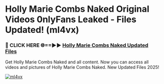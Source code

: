 # Holly Marie Combs Naked Original Videos 0nlyFans Leaked - Files Updated! (ml4vx)

<h3>🔴 CLICK HERE 🌐==►► <a href="https://tinyurl.com/up5wt9bj" rel="nofollow">Holly Marie Combs Naked Updated Files</a></h3>

Get Holly Marie Combs Naked and all content. Now you can access all videos and pictures of Holly Marie Combs Naked. New Updated Files 2025!

[![ml4vx](https://i.imgur.com/ABiUzMV.gif)](https://tinyurl.com/up5wt9bj)
